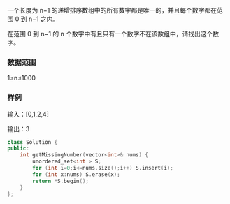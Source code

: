 一个长度为 n−1
 的递增排序数组中的所有数字都是唯一的，并且每个数字都在范围 0
 到 n−1
 之内。

在范围 0
 到 n−1
 的 n
 个数字中有且只有一个数字不在该数组中，请找出这个数字。

### 数据范围
1≤n≤1000
### 样例
输入：[0,1,2,4]

输出：3
```c++
class Solution {
public:
    int getMissingNumber(vector<int>& nums) {
        unordered_set<int > S;
        for (int i=0;i<=nums.size();i++) S.insert(i);
        for (int x:nums) S.erase(x);
        return *S.begin();
    }
};
```
